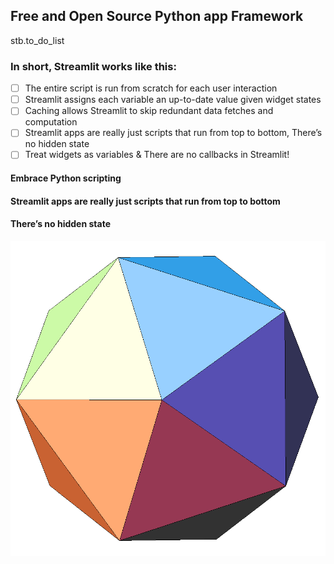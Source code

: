 ## Free and Open Source Python app Framework

stb.to_do_list
### In short, Streamlit works like this:        
- [ ] The entire script is run from scratch for each user interaction
- [ ] Streamlit assigns each variable an up-to-date value given widget states
- [ ] Caching allows Streamlit to skip redundant data fetches and computation
- [ ] Streamlit apps are really just scripts that run from top to bottom, There’s no hidden state
- [ ] Treat widgets as variables & There are no callbacks in Streamlit!  

#### Embrace Python scripting    
#### Streamlit apps are really just scripts that run from top to bottom
#### There’s no hidden state   

   
<img src="https://github.com/eKerney/streamlitTalk/blob/main/images/Zeroth_stellation_of_icosahedron.png?raw=true" alt="By The original uploader was Tomruen at English Wikipedia. - Tomruen using the Bulatov applet.CC BY-SA 3.0" width="700">

